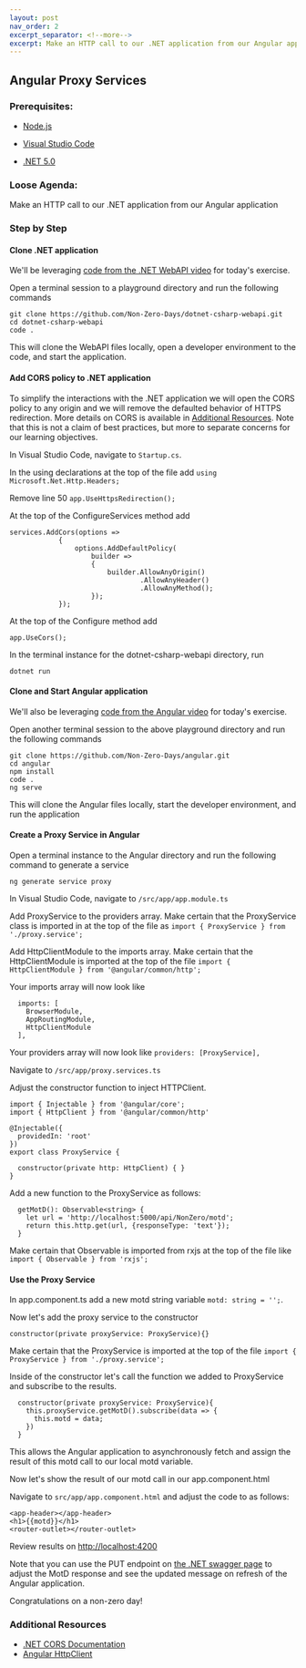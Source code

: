 ```yaml
---
layout: post
nav_order: 2
excerpt_separator: <!--more-->
excerpt: Make an HTTP call to our .NET application from our Angular application.
---
```


## Angular Proxy Services

### Prerequisites:

- [Node.js](https://nodejs.org/en/download/)

- [Visual Studio Code](https://code.visualstudio.com/)

- [.NET 5.0](https://dotnet.microsoft.com/download/dotnet/5.0)

### Loose Agenda:

Make an HTTP call to our .NET application from our Angular application

### Step by Step

#### Clone .NET application

We'll be leveraging [code from the .NET WebAPI video](https://github.com/Non-Zero-Days/dotnet-csharp-webapi) for today's exercise.

Open a terminal session to a playground directory and run the following commands
```
git clone https://github.com/Non-Zero-Days/dotnet-csharp-webapi.git
cd dotnet-csharp-webapi
code .
```

This will clone the WebAPI files locally, open a developer environment to the code, and start the application. 

#### Add CORS policy to .NET application

To simplify the interactions with the .NET application we will open the CORS policy to any origin and we will remove the defaulted behavior of HTTPS redirection. More details on CORS is available in [Additional Resources](#additional-resources). Note that this is not a claim of best practices, but more to separate concerns for our learning objectives.

In Visual Studio Code, navigate to ```Startup.cs```.

In the using declarations at the top of the file add ```using Microsoft.Net.Http.Headers;```

Remove line 50 ```app.UseHttpsRedirection();```

At the top of the ConfigureServices method add
```
services.AddCors(options =>
            {
                options.AddDefaultPolicy(
                    builder =>
                    {
                        builder.AllowAnyOrigin()
                                .AllowAnyHeader()
                                .AllowAnyMethod();
                    });
            });
```

At the top of the Configure method add
```
app.UseCors();
```

In the terminal instance for the dotnet-csharp-webapi directory, run
```
dotnet run
```

#### Clone and Start Angular application

We'll also be leveraging [code from the Angular video](https://github.com/Non-Zero-Days/angular) for today's exercise.

Open another terminal session to the above playground directory and run the following commands
```
git clone https://github.com/Non-Zero-Days/angular.git
cd angular
npm install
code .
ng serve
```

This will clone the Angular files locally, start the developer environment, and run the application

#### Create a Proxy Service in Angular

Open a terminal instance to the Angular directory and run the following command to generate a service

```
ng generate service proxy
```

In Visual Studio Code, navigate to ```/src/app/app.module.ts```

Add ProxyService to the providers array. Make certain that the ProxyService class is imported in at the top of the file as ```import { ProxyService } from './proxy.service';```

Add HttpClientModule to the imports array. Make certain that the HttpClientModule is imported at the top of the file ```import { HttpClientModule } from '@angular/common/http';```

Your imports array will now look like 
```
  imports: [
    BrowserModule,
    AppRoutingModule,
    HttpClientModule
  ],
```

Your providers array will now look like ```providers: [ProxyService],```

Navigate to ```/src/app/proxy.services.ts```

Adjust the constructor function to inject HTTPClient.

```
import { Injectable } from '@angular/core';
import { HttpClient } from '@angular/common/http'

@Injectable({
  providedIn: 'root'
})
export class ProxyService {

  constructor(private http: HttpClient) { }
}

```

Add a new function to the ProxyService as follows:
```
  getMotD(): Observable<string> {
    let url = 'http://localhost:5000/api/NonZero/motd';
    return this.http.get(url, {responseType: 'text'});
  }
```

Make certain that Observable is imported from rxjs at the top of the file like ```import { Observable } from 'rxjs';```


#### Use the Proxy Service

In app.component.ts add a new motd string variable ```motd: string = '';```.  

Now let's add the proxy service to the constructor
```
constructor(private proxyService: ProxyService){}
```

Make certain that the ProxyService is imported at the top of the file ```import { ProxyService } from './proxy.service';```

Inside of the constructor let's call the function we added to ProxyService and subscribe to the results.

```
  constructor(private proxyService: ProxyService){
    this.proxyService.getMotD().subscribe(data => {
      this.motd = data;
    })
  }
```

This allows the Angular application to asynchronously fetch and assign the result of this motd call to our local motd variable.

Now let's show the result of our motd call in our app.component.html

Navigate to ```src/app/app.component.html``` and adjust the code to as follows:
```
<app-header></app-header>
<h1>{{motd}}</h1>
<router-outlet></router-outlet>
```

Review results on [http://localhost:4200](http://localhost:4200)

Note that you can use the PUT endpoint on [the .NET swagger page](http://localhost:5000/swagger) to adjust the MotD response and see the updated message on refresh of the Angular application. 

Congratulations on a non-zero day!

### Additional Resources

- [.NET CORS Documentation](https://docs.microsoft.com/en-us/aspnet/core/security/cors?view=aspnetcore-5.0)
- [Angular HttpClient](https://angular.io/api/common/http/HttpClient)
